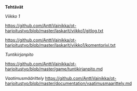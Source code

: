 **Tehtävät**


*Viikko 1*

https://github.com/AnttiVainikka/ot-harjoitustyo/blob/master/laskarit/viikko1/gitlog.txt

https://github.com/AnttiVainikka/ot-harjoitustyo/blob/master/laskarit/viikko1/komentorivi.txt





*Tuntikirjanpito*

https://github.com/AnttiVainikka/ot-harjoitustyo/blob/master/game/tuntikirjanpito.md




*Vaatimusmäärittely*
https://github.com/AnttiVainikka/ot-harjoitustyo/blob/master/documentation/vaatimusmaarittely.md
